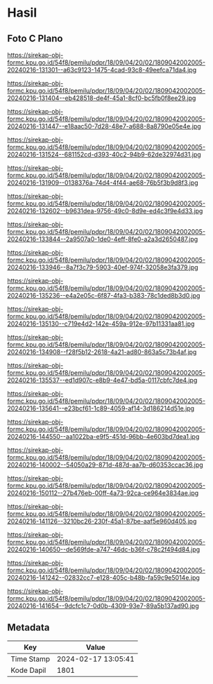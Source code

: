 # Hasil

## Foto C Plano

https://sirekap-obj-formc.kpu.go.id/54f8/pemilu/pdpr/18/09/04/20/02/1809042002005-20240216-131301--a63c9123-1475-4cad-93c8-49eefca71da4.jpg

https://sirekap-obj-formc.kpu.go.id/54f8/pemilu/pdpr/18/09/04/20/02/1809042002005-20240216-131404--eb428518-de4f-45a1-8cf0-bc5fb0f8ee29.jpg

https://sirekap-obj-formc.kpu.go.id/54f8/pemilu/pdpr/18/09/04/20/02/1809042002005-20240216-131447--e18aac50-7d28-48e7-a688-8a8790e05e4e.jpg

https://sirekap-obj-formc.kpu.go.id/54f8/pemilu/pdpr/18/09/04/20/02/1809042002005-20240216-131524--681152cd-d393-40c2-94b9-62de32974d31.jpg

https://sirekap-obj-formc.kpu.go.id/54f8/pemilu/pdpr/18/09/04/20/02/1809042002005-20240216-131909--0138376a-74d4-4f44-ae68-76b5f3b9d8f3.jpg

https://sirekap-obj-formc.kpu.go.id/54f8/pemilu/pdpr/18/09/04/20/02/1809042002005-20240216-132602--b9631dea-9756-49c0-8d9e-ed4c3f9e4d33.jpg

https://sirekap-obj-formc.kpu.go.id/54f8/pemilu/pdpr/18/09/04/20/02/1809042002005-20240216-133844--2a9507a0-1de0-4eff-8fe0-a2a3d2650487.jpg

https://sirekap-obj-formc.kpu.go.id/54f8/pemilu/pdpr/18/09/04/20/02/1809042002005-20240216-133946--8a7f3c79-5903-40ef-974f-32058e3fa379.jpg

https://sirekap-obj-formc.kpu.go.id/54f8/pemilu/pdpr/18/09/04/20/02/1809042002005-20240216-135236--e4a2e05c-6f87-4fa3-b383-78c1ded8b3d0.jpg

https://sirekap-obj-formc.kpu.go.id/54f8/pemilu/pdpr/18/09/04/20/02/1809042002005-20240216-135130--c719e4d2-142e-459a-912e-97b11331aa81.jpg

https://sirekap-obj-formc.kpu.go.id/54f8/pemilu/pdpr/18/09/04/20/02/1809042002005-20240216-134908--f28f5b12-2618-4a21-ad80-863a5c73b4af.jpg

https://sirekap-obj-formc.kpu.go.id/54f8/pemilu/pdpr/18/09/04/20/02/1809042002005-20240216-135537--ed1d907c-e8b9-4e47-bd5a-0117cbfc7de4.jpg

https://sirekap-obj-formc.kpu.go.id/54f8/pemilu/pdpr/18/09/04/20/02/1809042002005-20240216-135641--e23bcf61-1c89-4059-af14-3d186214d51e.jpg

https://sirekap-obj-formc.kpu.go.id/54f8/pemilu/pdpr/18/09/04/20/02/1809042002005-20240216-144550--aa1022ba-e9f5-451d-96bb-4e603bd7dea1.jpg

https://sirekap-obj-formc.kpu.go.id/54f8/pemilu/pdpr/18/09/04/20/02/1809042002005-20240216-140002--54050a29-871d-487d-aa7b-d60353ccac36.jpg

https://sirekap-obj-formc.kpu.go.id/54f8/pemilu/pdpr/18/09/04/20/02/1809042002005-20240216-150112--27b476eb-00ff-4a73-92ca-ce964e3834ae.jpg

https://sirekap-obj-formc.kpu.go.id/54f8/pemilu/pdpr/18/09/04/20/02/1809042002005-20240216-141126--3210bc26-230f-45a1-87be-aaf5e960d405.jpg

https://sirekap-obj-formc.kpu.go.id/54f8/pemilu/pdpr/18/09/04/20/02/1809042002005-20240216-140650--de569fde-a747-46dc-b36f-c78c2f494d84.jpg

https://sirekap-obj-formc.kpu.go.id/54f8/pemilu/pdpr/18/09/04/20/02/1809042002005-20240216-141242--02832cc7-e128-405c-b48b-fa59c9e5014e.jpg

https://sirekap-obj-formc.kpu.go.id/54f8/pemilu/pdpr/18/09/04/20/02/1809042002005-20240216-141654--9dcfc1c7-0d0b-4309-93e7-89a5b137ad90.jpg


## Metadata

| Key        | Value               |
| ---------- | ------------------- |
| Time Stamp | 2024-02-17 13:05:41 |
| Kode Dapil | 1801                |



